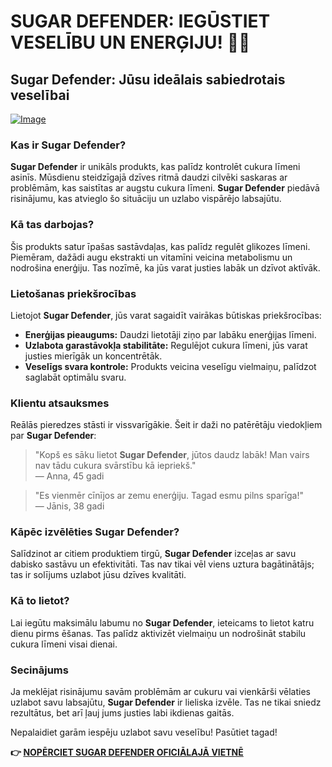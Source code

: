 # SUGAR DEFENDER: IEGŪSTIET VESELĪBU UN ENERĢIJU! 🌱✨

## Sugar Defender: Jūsu ideālais sabiedrotais veselībai

[![Image](https://sugardefender24.com/assets/img/1bottle-fruits.webp)](https://gchaffi.com/MYpcJcxa)

### Kas ir Sugar Defender?

**Sugar Defender** ir unikāls produkts, kas palīdz kontrolēt cukura līmeni asinīs. Mūsdienu steidzīgajā dzīves ritmā daudzi cilvēki saskaras ar problēmām, kas saistītas ar augstu cukura līmeni. **Sugar Defender** piedāvā risinājumu, kas atvieglo šo situāciju un uzlabo vispārējo labsajūtu.

### Kā tas darbojas?

Šis produkts satur īpašas sastāvdaļas, kas palīdz regulēt glikozes līmeni. Piemēram, dažādi augu ekstrakti un vitamīni veicina metabolismu un nodrošina enerģiju. Tas nozīmē, ka jūs varat justies labāk un dzīvot aktīvāk.

### Lietošanas priekšrocības

Lietojot **Sugar Defender**, jūs varat sagaidīt vairākas būtiskas priekšrocības:

- **Enerģijas pieaugums:** Daudzi lietotāji ziņo par labāku enerģijas līmeni.
- **Uzlabota garastāvokļa stabilitāte:** Regulējot cukura līmeni, jūs varat justies mierīgāk un koncentrētāk.
- **Veselīgs svara kontrole:** Produkts veicina veselīgu vielmaiņu, palīdzot saglabāt optimālu svaru.

### Klientu atsauksmes

Reālās pieredzes stāsti ir vissvarīgākie. Šeit ir daži no patērētāju viedokļiem par **Sugar Defender**:

> "Kopš es sāku lietot **Sugar Defender**, jūtos daudz labāk! Man vairs nav tādu cukura svārstību kā iepriekš."  
> — Anna, 45 gadi

> "Es vienmēr cīnījos ar zemu enerģiju. Tagad esmu pilns sparīga!"  
> — Jānis, 38 gadi

### Kāpēc izvēlēties Sugar Defender?

Salīdzinot ar citiem produktiem tirgū, **Sugar Defender** izceļas ar savu dabisko sastāvu un efektivitāti. Tas nav tikai vēl viens uztura bagātinātājs; tas ir solījums uzlabot jūsu dzīves kvalitāti.

### Kā to lietot?

Lai iegūtu maksimālu labumu no **Sugar Defender**, ieteicams to lietot katru dienu pirms ēšanas. Tas palīdz aktivizēt vielmaiņu un nodrošināt stabilu cukura līmeni visai dienai.

### Secinājums

Ja meklējat risinājumu savām problēmām ar cukuru vai vienkārši vēlaties uzlabot savu labsajūtu, **Sugar Defender** ir lieliska izvēle. Tas ne tikai sniedz rezultātus, bet arī ļauj jums justies labi ikdienas gaitās.

Nepalaidiet garām iespēju uzlabot savu veselību! Pasūtiet tagad!



**👉 [NOPĒRCIET SUGAR DEFENDER OFICIĀLAJĀ VIETNĒ](https://gchaffi.com/MYpcJcxa)**